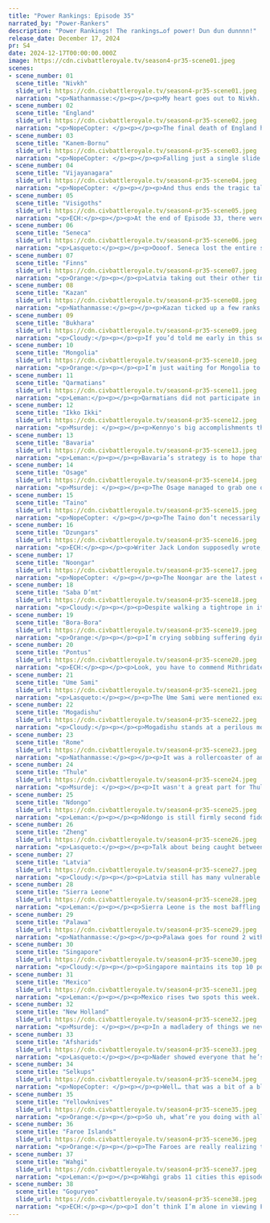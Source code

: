 ```yaml
---
title: "Power Rankings: Episode 35"
narrated_by: "Power-Rankers"
description: "Power Rankings! The rankings…of power! Dun dun dunnnn!"
release_date: December 17, 2024
pr: S4
date: 2024-12-17T00:00:00.000Z
image: https://cdn.civbattleroyale.tv/season4-pr35-scene01.jpeg
scenes:
- scene_number: 01
  scene_title: "Nivkh"
  slide_url: https://cdn.civbattleroyale.tv/season4-pr35-scene01.jpeg
  narration: "<p>Nathanmasse:</p><p></p><p>My heart goes out to Nivkh.  They started the season among the top 10 evoking the memory of Chukchi as an isolated civ in eastern Siberia and even rose a few ranks after the first episode when they declared a joint war with Shang against Goguryeo.  But it was all downhill from there.  </p><p></p><p>With Pyongyang on the ropes and surrounded they just… made peace and effectively threw the game away.  They focused hard on their military for the first few episodes and failed to punish Goguryeo for forward settling or settler spamming.  By the time they tried again at around turn 100 it was too late; Goguryeo horseman UU was more than a match for Nivkhs archer UU. </p><p> </p><p>From this point there were few options left to them. They fought a somewhat successful war against Ikko-Ikki and secured the Kamchatka Peninsula and were even among the earlier adopters of the Autocracy ideology. But it was not enough to prevent the slow erosion of their empire by persistent attacks from Thule.  </p><p></p><p>Perhaps sensing weakness after Nivkh gave away a city to make peace with Thule, Goguryeo declared war and would not make the same mistake Nivkh made all those years ago.  It was a dogged defense and fought to the last man, but in the end they were eliminated in 38th place by their old rival.  </p><p></p>"
- scene_number: 02
  scene_title: "England"
  slide_url: https://cdn.civbattleroyale.tv/season4-pr35-scene02.jpeg
  narration: "<p>NopeCopter: </p><p></p><p>The final death of England has come sooner than expected, with them not even getting a chance to rebuild and take out the Visigoths before getting cleaned up by the Faroes. Really, it’s a sad fate for such an iconic civilization, and one that could have hypothetically still pulled some shenanigans if left alone for another episode or two. Really, England is a prime example of a civ taken from us far too soon - though from the very beginning, I think everyone was aware that they were playing on borrowed time.</p><p></p><p>England’s status leading into the game was… difficult, to say the least. Voted in as part of a duo that wasn’t actually completed, England was the second-most-disliked civilization in the initial popularity polling (after Kazakhstan), at least in terms of people rooting against them, and they were ranked 46th on the Episode 0 Power Rankings - not because they were incapable of doing well, but because the Faroes so often eviscerated them. Few expected England to do well, and few wanted them to.</p><p></p><p>England’s start didn’t do them many favors, either - their ballsy forward settle onto the mainland was countered by the Faroes immediately settling Scotland, an even more terrifying prospect as the Faroes had just gotten an incredibly lucky start with multiple free techs from Ancient Ruins, and Burgundy’s rapid early settling made England’s forward settle seem even more foolish. An early flip of Beaune by the Visigoths made England’s position seem slightly better, but when they attempted to invade Burgundy in their moment of weakness, England fell victim to the classic blunder of splitting their forces and made peace before the end of the episode, quickly killing any hype they had amassed. This was followed by another ineffectual war, this time against the Visigoths, who were just a bit too tough to lose a city to half a dozen Triremes. While all this was happening, England continued to allow the Faroes to settle Scotland - a very, very bad call for a civilization that was throwing away units and still only had four cities to their name. England had shown themselves to be ambitious, aggressive, and opportunistic, but not exactly competent.</p><p></p><p>But England wasn’t done yet - no, they were just getting started. After pumping out a couple more settlers and trying to make up for lost time, they jumped right back into war with Burgundy, this time with two cities on the mainland to launch their invasion from. The only problem: Burgundy was the strongest civ in western Europe at this point, with six cities in very defensible positions and an army that dwarfed England’s mainland forces. Their navy of Triremes once again failed to take any cities, and the lines of battle were too long for England to concentrate their forces, and so before long the English troops were routed and Burgundy had captured Norwich. England reached their record-low PR ranking of 47, and by the next episode, even York was surrounded and looking ready to collapse.</p><p></p><p>This is the point at which any other civ would have lost their mainland colonies, taking a devastating blow to their production in the process, and been reduced to a sad little rump on the fringes of Europe. But England was not any other civ. Using their remaining navy, they continued to flip Norwich, and they managed to beat back the forces around York as well. War declarations from the Visigoths and Faroes drew enough of Burgundy’s attention that they couldn’t properly focus on the English colonies, and the Faroese armada (while ultimately ineffective) spooked Burgundy into making peace without either of England’s mainland cities. A great crisis had been averted, and England had avoided being punished for their reckless warmongering, but this just left another question: now what? England had shown that they were unable to defeat Burgundy, and the Visigoths and Faroes were unable to take even a single city off of them. Furthermore, Burgundy was much faster at rebuilding. The Visigoths were still far too difficult to take on navally, and a war against the Faroes was out of the question. This impressive salvaging of the war on Burgundy really only seemed to be delaying the inevitable. Heck, the Visigoths got to settle Ireland! The Visigoths! Not only was England’s Power Ranking in the gutter, but even their popularity was dismal. They were a no-hoper, another civ doomed to rot on the British Isles, just like Ireland, and Wales, and the Manx…</p><p></p><p>But despite their difficult position, England refused to give in. They spent the next few episodes out of the spotlight, slowly rebuilding their forces, biding their time, having learned their lesson from their opening wars. And when the perfect time arrived - a joint invasion of Burgundy by Bavaria and the Visigoths - they struck once more. Sure their presence on the mainland wasn’t all that impressive, but Burgundy was split between three fronts, and more importantly, they didn’t have a navy. England did. As Burgundy stalled out against Dijon and the VIsigoths floundered against Asturica, England’s fleet of Triremes finally proved large enough to break Amiens - something even the Faroes couldn’t accomplish. England peaced out not long after, with the inland Burgundian cities proving much more resilient and Bavaria no longer helping, but they’d finally made it out of a war up a city. </p><p></p><p>To many, this peace declaration seemed incredibly poorly timed, as not only did Bavaria rejoin the war effort not long after, but England also finally unlocked their first Unique Unit, the Chevauchee. Given the circumstances, and how often civs end up waiting far too long to go to war, the Chevauchee seemed doomed to sit around until it was no longer relevant, but it turned out that England never had any desire to waste their UU - they were simply waiting to unlock the other one, as well. Once armed with their Longbowmen, and with a freshly rebuilt carpet, England struck the war-weary Burgundy for the fourth time. The Visigoths struck a peace deal with Burgundy right as the war began, and Bavaria was busy with Royal Hungary, but England didn’t need a coalition war this time. The Chevauchee, on paper a worthless unit due to its low power and status as a mounted unit, actually completely prevented Burgundy from building units in cities it moved into - and with Burgundy already low on units from their prior wars, this proved to be deadly. Coupled with the incredible range of the Longbowmen, England’s Unique Units… didn’t actually seem to be doing the job, to be honest. For a couple episodes, the war was a stalemate - many assumed England was once again going to fumble the land invasion against the infamously defensible Burgundian code. Until, suddenly, it wasn’t - in a single turn, England, armed with not only their uniques but also with Trebuchets and Musketmen, knocked Autun from effectively full health to red HP. A couple turns later, the city fell, and the Visigoths took the opportunity to pounce and take another shot at recapturing Asturica… only for Burgundy to panic and hand the city over to England in exchange for peace, instead. An embarrassing if ultimately strategically sound move by Burgundy, an absolute snub for the Visigoths, and a solid prize for England, who had finally established themselves as a legitimate player in mainland European politics. Burgundy was now a rump, and England had effectively taken their place in the regional power balance. Sure, Burgundy still existed, but for all intents and purposes, England had done it - they’d won the Hundred Year’s War.</p><p></p><p>England proceeded to fumble a war against Bavaria they’d declared ages ago, failing to capture the weakened city of Beaune due to a lack of melee units, but this was IMMEDIATELY followed up by an attack on the Visigoths, who were already in the process of being beaten down by Sierra Leone. This was England, after all - ambition had become their defining character trait. It was also their defining character flaw. While still trying to break through the Pryenees and take down the Visigoths, England suddenly declared war on Burgundy AGAIN, despite their manland forces being exhausted and Burgundy’s carpet being completely rebuilt. The road to Autun was completely open, the city was retaken, and Burgundy looked poised to make a comeback entirely off of England’s arrogance. But the English simply told everybody to shut up and watch. As their navy jockeyed for control of the Visigothic island cities, England’s forces slowly but surely wore down the Burgundian carpet, and by the end of Episode 26, not only had England completely reversed the situation and begun marching on Dijon, but they’d simultaneously knocked the Visigothic coastal city of Emerita into the yellow. This was also the point where the Popularity Polls returned after an 11-episode hiatus, and while their public perception had already begun to trend more positive by Episode 15 (albeit mostly due to not many people caring about them), Episode 26’s poll showed just how far England had come - suddenly, their support score was the fourth highest on the Cylinder, and they were really only a couple of points from second. They had become a fan favorite, a darling, and they certainly weren’t going to stop now.</p><p></p><p>Over the next couple of episodes, as England’s UUs began to become less and less relevant, the Burgundian capital of Dijon was finally seized, Asturias narrowly avoided falling to the Visigoths, Emerita was flipped and then held, and the Visigoths began to be torn apart. Burgundy was left alive for now, a one-city rump state, and while England stopped short of taking Barcino (letting Sierra Leone torch it instead), they had a foothold to pick off the scraps of whatever Sierra Leone left behind at any time. In the meantime, they decided that they actually did want to kill Burgundy after all, absolutely mopping the floor with Nancy and finally eliminating their age-old rival. This angered Rome, who was busy attempting to besiege the city themselves, but as Nancy was inland, this was hardly a problem. Unfortunately, finally picking up their first elimination also had… more dire consequences in store.</p><p></p><p>Since the very first episode, the Faroes had always hung over the head of England like a guillotine. They were the polar opposite of the English: sleepy and not the best at war, yes, but so large, so inherently powerful with their uniques, that they utterly dwarfed them anyways. For England, it was always a matter of when, not if, the Faroes would finally decide to wipe them off the face of the map - there was no universe in which England surpassed them, not after their opening turns. For a while, the two coexisted peacefully - they fought wars together, shared the Isles peacefully, and England was comfortable enough to leave their core holdings largely devoid of troops. But the elimination of Burgundy was evidently a step too far, and the Faroes - with a military utterly dwarfing England’s and technology so far ahead that they were even fielding planes - declared war right as England was on top of the world. England, by contrast, didn’t even get a moment to catch their breath. Their military was exhausted, and most of what did remain was on the other side of their empire. Still, they fought. They fought hard, even taking the initiative and crossing into Faroese lands before the Faroes could organize their ground forces, and every city the Faroes took was flipped back multiple times over. It was an impressive showing, really, and England even finally started pumping out Artillery in the midst of the fighting. Hell, they even declared war on Bavaria in the midst of it, as if the Faroes simply weren’t enough of a challenge for them! At times, it seemed like England could stem the bleeding and hold the line. But the Faroese armada was simply too vast, and the power of aircraft simply too insurmountable. England’s reserves slowly began to run dry, and eventually even London fell, pushing England onto the mainland and then beyond. In the end, all of coastal France fell, and England was forced to also cede Dijon for peace, reducing them to a mere five cities split between southern France and Iberia - a shell of their former selves, a grim shadow of their exploits. </p><p></p><p>England’s final days after this defeat were somber, but not devoid of action. Faroese Citadels left England unable to reinforce Nancy, so while they fought hard to keep the Romans at bay, the city eventually fell. Still, there was hope that they could rebuild and at the very least finish off the Visigoths, who by now had been reduced to one city - sure, the Visigothic carpet was large, but it was also completely out-teched. Unfortunately, however, they never got the chance to plot out their next big play. In the same way that England relentlessly wore down Burgundy, the Faroes (now even further ahead technologically) declared a second war on the English rump state, and the remains of the empire were wiped out by the end of the episode, reduced to only a single Great General. Even then, though, England decided to go out on their own terms: on the same turn the Faroes dealt the killing blow, England handed Salisbury (their final settled city, in southern Portugal) to Rome in a peace deal. Even if it was small and ultimately pointless, it was a nice last bit of defiance in the face of certain death, and had the Faroes not immediately declared war on Rome it could’ve been said that England got the last laugh. Or maybe pitting their two killers against each other was their final act of revenge after all. Who can say. Really, the greatest tragedy of it all was the fact that the Visigoths didn’t die first.</p><p></p><p>And so, England’s tale has come to an end. But it wasn’t meaningless. Going into the season as just another European civ representing a nation people loved to hate, England managed to turn their entire legacy around and became something that few could have imagined. Their ambition and ballsy plays resonated with people, and by Episode 30 - in the midst of the Faroese invasion, mind you - England had become the third most popular civilization in the entire game. Their conquest of Burgundy, a plot thread that spanned six wars and had perhaps more twists and turns than the relations of any other two civs… ever, proved to the world that the British Isles were NOT an unworkable TSL after all - heck, if the Faroes hadn’t existed, they certainly could have gone further and conquered the Visigoths and Bavaria at the very least. And even now, England remains (alongside the Khoshuts) far and away the fan-favorite eliminated civ. Through the fears and doubts of the Power Rankers, the disdain of the viewers, and an admittedly abysmal opening few episodes, England put on one hell of a show - and while their ambition was their downfall in the end, it was also what has made them immortal. The Faroes, once the viewers’ darling, now sit comfortably as the single least popular civ in the game (only the Wahgi are challenging them), and unless something massive happens they’re unlikely to be spoken of positively after the season ends. But I doubt people will ever shut up about England. Their death may have been inevitable, and everybody watching knew it, but they danced one hell of a jig on their way to the gallows. And it really is a testament to England’s performance that their death was so tragic when everybody saw it coming from the very first turns of the game. Perhaps one day we’ll get a power from the British Isles that truly becomes a power on the world stage, one that puts England’s achievements to shame. But until that day comes, the master of Western Europe will sit on his throne in the sub, immortalized by the love of those who watched him work his incredibly violent magic. Thanks for playing, Henry. F.</p>"
- scene_number: 03
  scene_title: "Kanem-Bornu"
  slide_url: https://cdn.civbattleroyale.tv/season4-pr35-scene03.jpeg
  narration: "<p>NopeCopter: </p><p></p><p>Falling just a single slide after the fan-favorite England, Kanem-Bornu, another fan-favorite nation, joins them in the sub this week after finally breaking down the episode prior. While not as dynamic as England, Kanem-Bornu instead earned their fame through their sheer grit, unmatched anywhere else on the cylinder. They may not have ever been in a position to win the continent, but they were perhaps the most prolific kingmaker in CBR history, and their mere existence has shaped the direction of the CBR to a degree few mid-tiers are able to accomplish. </p><p></p><p>Initially ranked in 41st, in “the bottom of the middle of the pack”, with fairly low hopes given their awkward terrain and strong neighbors. Their start didn’t do much to change people’s opinion of them, either, with a fairly slow start that saw them plummet all the way to 54th in the rankings for their sheer lack of action compared to the exciting and expansive Sierra Leone and Alaouites. But these two, while they did settle right up to Kanem-Bornu, forgot to build a military to go along with their settles. Right when Sierra Leone was at their mightiest (and silliest), Kanem-Bornu took the opportunity to strike at their eastern border, taking the city of Bo for themselves before Sierra Leone’s forces could coalesce. They also settled Nkongsamba at this time, finally claiming some proper space for themselves to expand into rather than clumping all their cities together. This led to a 10-rank rise in Kanem-Bornu’s standing and a TWENTY-THREE rank drop for Sierra Leone. After five straight episodes of being completely ignored, Kanem-Bornu was finally starting to turn some heads.</p><p></p><p>Unfortunately, this victory also gave attention to Kanem-Bornu’s greatest problem throughout their entire run: their awful stats. Desert cities rarely make a good empire, but Kanem-Bornu was on another level, being absolutely abysmal in tech and production, for instance. Even if they did manage a clutch war, they were slow to rebuild and simply could not keep up with the pace of growth of the rest of the cylinder. And that inability to rebuild very quickly proved to be their undoing, as after an ill-advised war declaration against the Mamluks, both the Alaouites and Saba-D’mt (both top-of-the-line military powers with massive armies) invaded, tearing their admittedly decently-sized empire to shreds and proving their defeat of Sierra Leone was a mere fluke.</p><p></p><p>…Or, that’s what should have happened. Instead, the Alaouites absolutely fumbled a free war by trying to invade Sierra Leone at the same time, while Saba-D’mt, after taking Nkongsamba with no issue, suddenly proved completely unable to make any further progress despite their massive army and favorable terrain. Saba-D’mt was so incompetent, in fact, that Kanem-Bornu was able to take Agadir from the Alaouites with no issues! Sierra Leone sniped Sale and Fez, and Saba-D’mt did eventually take the city of Bornu as well, but on the whole it was a pretty impressive showing - and Kanem-Bornu actually retook Bornu off-screen a couple episodes later. Saba-D’mt split their forces and failed to commit properly, and it led to perhaps their second most humiliating war in the game. Kanem-Bornu celebrated their victory (Not counting the loss of Nkongsamba) by finally getting on with that invasion of the Mamluks, turning their near defeat of the Romans into a joint takedown that netted Kanem-Bornu both Minya and Damanhur. The terrain around Damietta proved to be too much for Kanem-Bornu to navigate, so the elimination of the Mamluks eluded them, but it was still an impressive showing by Kanem-Bornu given their stats were still pretty much in the gutter.</p><p></p><p>This series of wars was followed by a period of relative peace for Kanem-Bornu, but unfortunately it was less of a building-up period and more of a let-your-neighbors-build-up period. Sierra Leone and Saba-D’mt only became scarier, while Kanem-Bornu’s stats continued to hold them down. By this point, Sierra Leone had taken down the Alaouites and Saba-D’mt was at their peak, not to mention Ndongo looking solid to the south, so people had mostly written off Kanem-Bornu as an actual player. It was just a matter of who got around to dealing the killing blow first - the kingmaker of Africa, unable to win but able to grant victory to any of the three major powers. It turned out that Saba-D’mt would be the one to make the first grasp at the throne, with the advantage of not only gunpowder but the Production to actually sustain a prolonged war. A (mostly irrelevant outside of Rome) coalition war followed, and it seemed as though Kanem-Bornu’s time had finally come. As it turned out, their time HAD indeed come - not to die, but to show off their true power.</p><p></p><p>Kanem-Bornu’s UA, “None to Fear But God”, deals damage to all enemy units in all cities connected to their capital based on the city’s Faith output - and it just so happened that Kanem-Bornu had not only founded a religion so many turns ago, but also had one of the highest Faith outputs on the cylinder. Paired with the movement bonuses of both their UA and UU, this turned out to be a devastating defensive boon for an otherwise-outclassed civilization. Rome’s siege of Damanhur, seemingly guaranteed to take the city, completely floundered, and Saba-D’mt quickly found themselves on the back foot as Kanem-Bornu turned the tables and even recaptured Nkongsamba before peace was very quickly made. For a second time, Kanem-Bornu had utterly humiliated a top-15 power, and while they were still in no position to actually conquer any of their neighbors, their status as kingmaker had gone from “a free quarter of the continent for whoever invades first” to “an unbreakable wall only to be conquered by a truly worthy civ”. Their grit was unmistakable, and they began to truly be recognized as the legend they had become.</p><p></p><p>Kanem-Bornu once again had a brief period of quiet after this victory, pulling off a very funny (albeit very temporary) snipe of Marrakech from under the noses of Sierra Leone but otherwise getting an episode to relax and rebuild before suddenly being thrust back into war with Saba-D’mt due to Holy War mechanics, now packing an even more notable tech advantage with Cannons and Line Infantry. This, of course, also went nowhere, because of course it didn’t. Kanem-Bornu took the initiative despite Saba-D’mt (nominally) declaring the war, and then peace was signed by the end of the episode. It did tank Saba-D’mt’s reputation even more, though, which was funny. Kanem-Bornu celebrated by failing to eliminate the Mamluks (also part of the Holy War coalition), before taking a bit of a break with a small, irrelevant war against Rome.</p><p></p><p>However, as Kanem-Bornu recovered from their consecutive wars in the north and east, Sierra Leone began to grow more and more powerful - their tech level surged ahead, their Happiness problems were solved, and they even attained a foothold in Iberia. Kanem-Bornu, meanwhile, continued to struggle along with their lack of production and science, barely able to put together a semi-decent carpet before Sierra Leone finally came knocking for a rematch. Despite the overwhelming advantage on both land and sea, not to mention several well-placed Citadels, Kanem-Bornu fought hard and made Sierra Leone bleed for every inch of soil and every point of damage on their cities. Unfortunately, this time the difference in firepower and production was just too much, and Kanem-Bornu was slowly but surely pushed back. The straw that broke the camel’s back came in the form of aircraft, which Sierra Leone started to build in the middle of the war, effectively negating the effects of Kanem-Bornu’s now-infamous UA. Kanem-Bornu managed a couple more flips, but with their military already exhausted, they were relentlessly pushed further and further back until finally being reduced to two disconnected cities on the eastern edge of their once-great empire. At the very least, they didn’t need to wait long for their demise after being rumped and humiliated - in the midst of their conquest, they had joined Sierra Leone in a coalition war against Saba-D’mt that every other member had subsequently peaced out of, leaving them to fend for themselves with almost no resources to speak of against a further humiliated but ultimately still functional Saba-D’mt. They fought hard in this final war, down to the last man, but ultimately the difference in power was too much and Kanem-Bornu was finally slain by their age-old rivals.</p><p></p><p>And so the beast of the Sahara had finally been slain, and the kingmaker of Africa had placed their crown upon the head of Thomas Peters. But alas, it was a hollow victory, as the conquest had come too late to truly matter - a subsequent war against Rome went horribly awry, and Sierra Leone lost a good chunk of their gains against Kanem-Bornu, turning them from a shoe-in to win Africa to just another mid-tier power unlikely to break out of the continent. Saba-D;mt, meanwhile, continues to get bullied by Mogadishu. Kanem-Bornu’s final trick was to hand over no crown at all, only to grant a bit of hope before the crushing reality of the future of X4’s African powers was revealed. Sierra Leone, Saba-D’mt, and Ndongo will all likely rot on their split continent until some truly top-tier power invades and cleans things up, doomed to a mediocre end unless something massive changes. Kanem-Bornu, meanwhile, has escaped the cylinder with a legacy of daring and iconic moments intact, a prime example of a turtle that managed to give a good show despite their more defensive nature. It may not have been a good performance on an objective level, but it’s the nature of the CBR that not everyone can be a winner. Becoming a legend is certainly a fine alternative for such an underrated little empire, one once considered so boring that they weren’t even worth talking about. F.</p>"
- scene_number: 04
  scene_title: "Vijayanagara"
  slide_url: https://cdn.civbattleroyale.tv/season4-pr35-scene04.jpeg
  narration: "<p>NopeCopter: </p><p></p><p>And thus ends the tragic tale of Vijayanagara, a plucky underdog who fought hard to break out of the infamously tough South India start, only to be reduced to yet another theater of the inevitable Wahgi-Singapore conflict. Though their fate was grim, their journey was full of twists and turns, and they certainly do not deserve to be forgotten.</p><p></p><p>Vijayanagara began -</p><p></p><p>Wait, one second, I have to take this. Hello? Yeah, I’m writing up the Vijayanagara eulogy right now, why?</p><p></p><p>…What do you mean they’re not dead? Really? I mean, they were in the middle of being - okay, yeah yeah, I guess they’re not TECHNICALLY dead yet, but - alright fine, I guess it would be a bit awkward to eulogize them while they still have a city. Yeah, no worries, saves me the trouble of writing another essay anyways. Bye.</p><p></p><p>Okay, so it turns out Vijayanagara is NOT dead, and so the eulogy has to wait for another week. Not much else to say about them, though - they’re guaranteed to be eliminated in a matter of turns, and the only really interesting thing about the war is how it’ll give the Wahgi a way to strike at Singapore’s South Asian holdings if and when they go to war. Shame it has to be this way, it’s a pretty sad fate for such a dynamic civ.</p>"
- scene_number: 05
  scene_title: "Visigoths"
  slide_url: https://cdn.civbattleroyale.tv/season4-pr35-scene05.jpeg
  narration: "<p>ECH:</p><p></p><p>At the end of Episode 33, there were 43 civs left alive, and Visigoths were ranked 40th. At the end of Episode 34, there were 38 civs left alive, and the Visigoths were ranked 36th. At the end of Episode 35, there are 35 civs left alive, and Visigoths are ranked 34th. Clearly, by pattern logic, Visigoths will be judged last next part and eliminated in Episode 37! That or they’ll continue to subside at the bottom ranks as better civs die before them, the barnacles of the Cylinder…</p>"
- scene_number: 06
  scene_title: "Seneca"
  slide_url: https://cdn.civbattleroyale.tv/season4-pr35-scene06.jpeg
  narration: "<p>Lasqueto:</p><p></p><p>Oooof. Seneca lost the entire southern half of their meagre empire this episode, mostly to New Holland of all civs. They even got randomly sniped by Thule lmao. That’s one big nail in their coffin, but there’s a few bright sides to it. Mexico has been gradually tunneling their way through Osage with citadels for the last few parts, and the newly New Dutch territory cuts them off from getting at Seneca. Aside from that, yeah, a terrible part for Seneca. </p>"
- scene_number: 07
  scene_title: "Finns"
  slide_url: https://cdn.civbattleroyale.tv/season4-pr35-scene07.jpeg
  narration: "<p>Orange:</p><p></p><p>Latvia taking out their other tiny backwards rump of a neighbor should make the Finns a bit worried for their own safety. But hey, Latvia and Makhnovia have fought a few times before while the Finns and Latvia have been allies for the whole game. So maybe they are still safe for a while longer.</p>"
- scene_number: 08
  scene_title: "Kazan"
  slide_url: https://cdn.civbattleroyale.tv/season4-pr35-scene08.jpeg
  narration: "<p>Nathanmasse:</p><p></p><p>Kazan ticked up a few ranks this week but it’s probably just noise.  With the culling of the smaller civs in the past few episodes there’s no one left they can attack to try to boost their meager rank.  They’re really just waiting for one of their three neighbors to finish the job.</p>"
- scene_number: 09
  scene_title: "Bukhara"
  slide_url: https://cdn.civbattleroyale.tv/season4-pr35-scene09.jpeg
  narration: "<p>Cloudy:</p><p></p><p>If you’d told me early in this season that Bukhara would survive long enough to be ranked in the top half, I’d have been pretty surprised. But here they are. If they can maintain their successful record of getting scary neighbors to ignore them, then they might indeed place above 31. And you know what, they’ve been a fun character, despite being small and weak—and I think if they make the top half, I’ll let them have that win.</p>"
- scene_number: 10
  scene_title: "Mongolia"
  slide_url: https://cdn.civbattleroyale.tv/season4-pr35-scene10.jpeg
  narration: "<p>Orange:</p><p></p><p>I’m just waiting for Mongolia to get eaten by the Dzungars, who are just marginally stronger, but who there is a lot more confidence in. Like, Mongolia really is just a piece of juicy food for either two of the top civs or the mid-power of the Dzungars, and I gotta root for the underdog there. But not too underdog, cause that’d be rooting for Mongolia, and like, I’m not gonna do that. Go be food Sorghaghtani.</p>"
- scene_number: 11
  scene_title: "Qarmatians"
  slide_url: https://cdn.civbattleroyale.tv/season4-pr35-scene11.jpeg
  narration: "<p>Leman:</p><p></p><p>Qarmatians did not participate in episode 35.</p>"
- scene_number: 12
  scene_title: "Ikko Ikki"
  slide_url: https://cdn.civbattleroyale.tv/season4-pr35-scene12.jpeg
  narration: "<p>Msurdej: </p><p></p><p>Kennyo's big accomplishments this episode was finishing the Manhattan Project and making a dad joke. Sure, having nukes is a bonus, but with the elimination of the Nivkh, The Ikko-Ikki are one of the weakest nations in Asia. Goguryeo, or even the Zheng if they're feeling plucky, could declare war and debilitate, or even eliminate the Ikko-Ikki. But with a few nukes on hand... they'll probably still die. But they'll make a bunch of problems for the victor.</p>"
- scene_number: 13
  scene_title: "Bavaria"
  slide_url: https://cdn.civbattleroyale.tv/season4-pr35-scene13.jpeg
  narration: "<p>Leman:</p><p></p><p>Bavaria’s strategy is to hope that the Faroes have already conquered it.</p>"
- scene_number: 14
  scene_title: "Osage"
  slide_url: https://cdn.civbattleroyale.tv/season4-pr35-scene14.jpeg
  narration: "<p>Msurdej: </p><p></p><p>The Osage managed to grab one of Thule's exclaves this episode, a show of pluckiness which, while not getting them a rank this time, is appreciated. Even so, With the Yellowknives and Mexico looking tough, and the paths to the Seneca and Taino are too small for effective invasions, it's hard to see a path where the Osage can win. But they've come back from worse.</p>"
- scene_number: 15
  scene_title: "Taino"
  slide_url: https://cdn.civbattleroyale.tv/season4-pr35-scene15.jpeg
  narration: "<p>NopeCopter: </p><p></p><p>The Taino don’t necessarily look quite as good as they did last episode, with the Mexican navy now actually possessing a couple of Destroyers, but as mid-tiers go they could still certainly be doing a lot worse. They’re not winning this game, sure, but at the very least they’re not guaranteed to just roll over and die the second a top power invades. And heck, maybe they could even pick up the scraps of the Osage or Seneca one of these days!</p>"
- scene_number: 16
  scene_title: "Dzungars"
  slide_url: https://cdn.civbattleroyale.tv/season4-pr35-scene16.jpeg
  narration: "<p>ECH:</p><p></p><p>Writer Jack London supposedly wrote, “The proper function of man is to live, not to exist. I shall not waste my days in trying to prolong them. I shall use my time.”</p><p></p><p>Galdan Khan has not read Jack London.</p>"
- scene_number: 17
  scene_title: "Noongar"
  slide_url: https://cdn.civbattleroyale.tv/season4-pr35-scene17.jpeg
  narration: "<p>NopeCopter: </p><p></p><p>The Noongar are the latest civ to become a parking lot for the comically oversized Wahgi military. Better than being their next invasion target, I guess, though I’d hardly count it out. This is certainly frustrating any attempts of theirs to further expand or even just build up, though to be fair it’s not like their odds of breaking through the Palawa or Singapore were very high to begin with. At the very least they’d frustrate any efforts by the Palawa to take any cities, which might be nice considering the Palawa are now fielding Infantry against the Noongar’s Riflemen.</p>"
- scene_number: 18
  scene_title: "Saba D’mt"
  slide_url: https://cdn.civbattleroyale.tv/season4-pr35-scene18.jpeg
  narration: "<p>Cloudy:</p><p></p><p>Despite walking a tightrope in its war with Mogadishu, Saba rises one spot, because their performance in the war so far has not been too shabby, and also because they killed Kanem-Bornu. After picking up two cities from their hapless western neighbor, they’ve refocused to the east, where they’ve already flipped Hamar Weyne multiple times. And unless another civ gets involved or Mogadishu gets its own doom stacks of airplanes, they will likely continue to control it for the foreseeable future. Mogadishu’s capital could even be on the chopping block. But Makeda will need to make sure that if she gets involved in a land vs sea flipfest, that it’s Mogadishu’s coastal cities that are flipping and not her own—and Abu Bakr ibn Umar certainly has thoughts about that, given that his navy is gunning for Qarnawu. So will Saba prevail? I guess we’ll find out!</p>"
- scene_number: 19
  scene_title: "Bora-Bora"
  slide_url: https://cdn.civbattleroyale.tv/season4-pr35-scene19.jpeg
  narration: "<p>Orange:</p><p></p><p>I’m crying sobbing suffering dying PLEASE. T_T T_T T_T</p><p></p><p>With my emotions out of the way, partially, damn this wasn’t a good episode. The Wahgi went on a spree and there’s still no peace deal in sight. If they can get something off now then they still hold nearly 20 cities and can do well with a strong core in South America. But wew, if they don’t get a peace deal soon… Yeah it’ll be real bloody. I don’t want the Wahgi to be Kulin 2, they don’t deserve to take the rest of Bora’s land, especially with how abysmal they have done at war despite their insane advantage. Bora has held on crazy well, and that’s respectable, and just, so sad that they are the ones facing this loss of their homeland. Pour one out for the greatest, we’re gonna need a lot of alcohol to drown out this pain.</p>"
- scene_number: 20
  scene_title: "Pontus"
  slide_url: https://cdn.civbattleroyale.tv/season4-pr35-scene20.jpeg
  narration: "<p>ECH:</p><p></p><p>Look, you have to commend Mithridates for making a go of something, briefly succeeding even at his goal of eliminating Kanem-Bornu. Unfortunately, he was up against the Grit GOAT, who wasn’t quite ready to die that turn, and thus his prize was lost to Saba in the end. It’s a very Pontus-coded narrative: they did try, and they were a contender, but they just didn’t particularly impress in the end. I mean hey, modern infantry and landships ain’t to be ignored, so they’re far from out of this, but 19th isn’t the great place to be it once was.</p>"
- scene_number: 21
  scene_title: "Ume Sami"
  slide_url: https://cdn.civbattleroyale.tv/season4-pr35-scene21.jpeg
  narration: "<p>Lasqueto:</p><p></p><p>The Ume Sami were mentioned exactly once this episode, when they got the Manhattan project; the 5th civ to get it interestingly. Then again, their science is decent for a b-lister so it’s not that shocking. Don’t expect nukes to come flying out of Scandinavia anytime soon, because this is like, the most interesting thing they’ve done in 20 parts and I don’t expect that to change anytime soon. Y’all already knew that though. What an absolute nothingburger of a civ. </p>"
- scene_number: 22
  scene_title: "Mogadishu"
  slide_url: https://cdn.civbattleroyale.tv/season4-pr35-scene22.jpeg
  narration: "<p>Cloudy:</p><p></p><p>Mogadishu stands at a perilous moment. By the end of the next part, they might control the entire coast of East Africa, permanently crippling Saba and securing their place as the third power in Africa. Or, they might be stuck in a horrible naval vs. landlocked flipfest with their capital ground down to one population. Given that the rankers have raised Mogadishu instead of lowering them, most seem to be betting on the former. Certainly it’s important to note that Mogadishu is researching flight and will soon have airplanes of its own, neutralizing Saba’s biggest advantage. But will they come soon enough to give Mogadishu the decisive upper hand? That remains to be seen.</p>"
- scene_number: 23
  scene_title: "Rome"
  slide_url: https://cdn.civbattleroyale.tv/season4-pr35-scene23.jpeg
  narration: "<p>Nathanmasse:</p><p></p><p>It was a rollercoaster of an episode for Rome.  A surprise declaration by Sierra Leone plunged the Mediterranean and Sahara into war but fortunately Rome was prepared.  A fleet augmented with newly acquired destroyers made quick work of Sierra Leone’s and the combination of planes and cavalry proved quite effective in the flat terrain of the Sahara Desert.  They were even briefly gifted a city by England in a last-ditch effort to keep it out of Faroe Islands’ hands.</p><p></p><p>Unfortunately, this seemed to only enrage Trondur who declared war on Rome as well.  While there is a little concern because of the tech disparity and the fact the Faroes have quite a few nukes, it seems unlikely that they will be inclined to use them or be able to make much headway in the immediate future thanks to Rome’s complete domination of the western Mediterranean.  </p>"
- scene_number: 24
  scene_title: "Thule"
  slide_url: https://cdn.civbattleroyale.tv/season4-pr35-scene24.jpeg
  narration: "<p>Msurdej: </p><p></p><p>It wasn't a great part for Thule this week. They lost their Great Lakes Exclave to the Osage, no longer have a good punching bag with Nivkh's elimination, and their attempt to capture a Seneca city ended up failing. Yet, they still go up two ranks? Well, with the aBORAent state Puni's empire is in, and the two front war Trajan now finds themselves in (with one of the combatants a top 3 civ), Javraganak's minor blunders seem tame in comparison.</p>"
- scene_number: 25
  scene_title: "Ndongo"
  slide_url: https://cdn.civbattleroyale.tv/season4-pr35-scene25.jpeg
  narration: "<p>Leman:</p><p></p><p>Ndongo is still firmly second fiddle in Africa, but the civ rises a little bit because it seems Ndongo’s rank is inversely related to Sierra Leone’s. Sierra Leone ate shit, so Ndongo gets a few ranks. They didn’t capitalize on Sierra Leone’s failings this time, but who knows, maybe they will soon?</p>"
- scene_number: 26
  scene_title: "Zheng"
  slide_url: https://cdn.civbattleroyale.tv/season4-pr35-scene26.jpeg
  narration: "<p>Lasqueto:</p><p></p><p>Talk about being caught between a rock and a hard place, because that’s been Zheng’s situation recently. Granted, the cracks are starting to show in the hard place (Wahgi), who are so far in the hole at this point they’re positively antipodean. This means their science lead is stagnating enough that civs like Goguryeo are on track to eclipse them in a part or so. Unfortunately, Goguryeo happens to be the rock in this idiom, so Zheng’s still as fucked as before. A girl can dream though.</p>"
- scene_number: 27
  scene_title: "Latvia"
  slide_url: https://cdn.civbattleroyale.tv/season4-pr35-scene27.jpeg
  narration: "<p>Cloudy:</p><p></p><p>Latvia still has many vulnerable neighbors like the Finns, Kazan, and Bavaria that they could conquer, which is something a lot of civs in this part of the rankings can’t say. Conquest of some of those civs would easily bring Latvia into the top 10, barring immediate retaliation from someone bigger, but Latvia has been so quiet historically that we’re not really willing to count on those opportunities until we see Latvia take them.</p>"
- scene_number: 28
  scene_title: "Sierra Leone"
  slide_url: https://cdn.civbattleroyale.tv/season4-pr35-scene28.jpeg
  narration: "<p>Leman:</p><p></p><p>Sierra Leone is the most baffling civ. After having several very impressive parts, Sierra Leone decides to absolutely shit the bed against Rome. Statistically, Rome is worse than Sierra Leone in basically every way. And somehow Sierra Leone drops four cities to the Romans. And all four of these cities were lost BEFORE Faroes showed up to ruin Rome’s day, because as soon as the Faroes arrived Sierra Leone decides not to take the Deus Ex Machina but decides to peace out, leaving Rome with all of its gains. I don’t have any words.</p>"
- scene_number: 29
  scene_title: "Palawa"
  slide_url: https://cdn.civbattleroyale.tv/season4-pr35-scene29.jpeg
  narration: "<p>Nathanmasse:</p><p></p><p>Palawa goes for round 2 with Bora-Bora with much more success, making quick work of Bora’s remaining cities along the Antarctic coast.  Not too surprising honestly, now that Bora has been kicked out of their homeland.  I doubt they’ll be able to take anything else, but it still counts as a win.  In other news, they’re going broke next episode which will put a dent in their science output but isn’t big enough to do a great deal of harm yet.</p>"
- scene_number: 30
  scene_title: "Singapore"
  slide_url: https://cdn.civbattleroyale.tv/season4-pr35-scene30.jpeg
  narration: "<p>Cloudy:</p><p></p><p>Singapore maintains its top 10 position despite losing a city to Saba and taking a declaration of war from Goguryeo, but there are good reasons for that. For one, the looming threat of Wahgi is suddenly seeming a little more temporary, for reasons that will be explained in detail in Wahgi’s write-up. Basically, Wahgi’s debt is cratering their science, giving Singapore a chance to catch up. And secondly, Sierra Leone, who was above them, took some severe damage in their war with Rome and has fallen out of the top 10 entirely, making it easier for Singapore to remain there. The only question is, where will Singapore go next? If I were them, I would try conquering Noongar.</p>"
- scene_number: 31
  scene_title: "Mexico"
  slide_url: https://cdn.civbattleroyale.tv/season4-pr35-scene31.jpeg
  narration: "<p>Leman:</p><p></p><p>Mexico rises two spots this week. One is from Sierra Leone getting clowned on by Rome. The second is leapfrogging Singapore, because I’m not really sure. </p><p></p><p>I’m here to tell you why I don’t get it. Mexico has recently broken and conquered Ecuador (old news at this point) but has failed to convert that new territory into economic power. They are leagues and miles behind their two superpower neighbors of New Holland and Yellowknives and they’re about to gain a third monster neighbor in Wahgi. Mexico has a three-digit production, half that of New Holland, and a quarter of each Yellowknives and Wahgi. They’re 14 technologies behind New Holland. Mexico’s effective science is half of Wahgi’s and Wahgi is bleeding 4000 science in an economic crisis. Mexico’s best stat is Military Manpower and it’s still 20k lower than New Holland’s. (But only if you don’t account for nukes and New Holland has 43).</p><p></p><p>Mexico does not inspire any confidence in me whatsoever. Hopefully their superpower neighbors stay sleepy and Mexico decides to, like, kill Osage or something.</p>"
- scene_number: 32
  scene_title: "New Holland"
  slide_url: https://cdn.civbattleroyale.tv/season4-pr35-scene32.jpeg
  narration: "<p>Msurdej: </p><p></p><p>In a madladery of things we never expected, New Holland had a very successful cross continent war with Seneca. Taking two of their cities, one through conquest and one through concessions, New Holland now has a foothold in North America. What they'll do with it though, is anyone's guess. With the Wahgi encroaching on South America, The Faroe Islands scraping in Europe, and the Yellowknives having a whole Osage between them, Johan has an option to build an empire if they kill the Seneca or Taino. Rebuilding their conquests in time for an invasion of a weakened Bora-Bora could also be a boon for them as well. They have potential, it's just a matter of how they use it.</p>"
- scene_number: 33
  scene_title: "Afsharids"
  slide_url: https://cdn.civbattleroyale.tv/season4-pr35-scene33.jpeg
  narration: "<p>Lasqueto:</p><p></p><p>Nader showed everyone that he’s ready to play with the big boys now by taking on the Selkups. Granted, the two barely shared a front, so this just meant grabbing their cities in the Caucasus, but it was still a resounding success for the Afsharids, who now have complete control over the Caspian. This might not be that strategically important but it does make for some hella satisfying borders. Nader just has to win some wars against Pontus and the Qarms and we’d be looking at a persiawank of never before seen proportions. Alternatively he could take down the Dzungars and collect all 3 Oirats, absorbing their power and becoming the Hyperoirat. Truly, the possibilities are endless.</p><p></p><p>The Afsharids definitely aren’t comparable to the big 4 yet, but they’re certainly near the top of their weight bracket. There’s still plenty of easy pickings around them too, so if Nader keeps this up he’s definitely a contender for a sleeper superpower. That’s if Wahgi doesn’t turn on them of course.</p>"
- scene_number: 34
  scene_title: "Selkups"
  slide_url: https://cdn.civbattleroyale.tv/season4-pr35-scene34.jpeg
  narration: "<p>NopeCopter: </p><p></p><p>Well… that was a bit of a blunder, huh? After a successful war against Kazan, the Selkups decide to next take the Afshairds down a peg, hoping to cement their own top-tier status while removing a rising star from the competition. Unfortunately, they failed to account for one major issue: too many buffer states. The only Selkup cities bordering the Afsharids were a few disconnected cities Kazan handed over in their recent peace deal, which were undefended and served as easy pickings. The Selkups, despite their tech advantage and plenty of aircraft, really don’t have any hope of getting those back without a couple Citadels or a quick conquest of Bukhara. In the end, those cities weren’t going to be much help anyways, so this was more of an embarrassing hiccup than an actually meaningful loss, and the Selkups keep a perfectly tight hold on 5th place… but the other four top-tiers are never gonna let them live this down.</p>"
- scene_number: 35
  scene_title: "Yellowknives"
  slide_url: https://cdn.civbattleroyale.tv/season4-pr35-scene35.jpeg
  narration: "<p>Orange:</p><p></p><p>So uh, what’re you doing with all those nukes Akaitcho? You uh, wanna tell us what’s going on? Anything we can do to make you feel better and avoid any temperamental missile launchings? Need your feet massaged? A hot bath prepared? Anything?  Please spare me…</p>"
- scene_number: 36
  scene_title: "Faroe Islands"
  slide_url: https://cdn.civbattleroyale.tv/season4-pr35-scene36.jpeg
  narration: "<p>Orange:</p><p></p><p>The Faroes are really realizing they’ve had the image of a sloth for too long and make another move to shake that idea by attacking Rome. This is all rather annoying because first they attack England, who a lot of people like a lot more, and now Rome, who a lot of people also like a lot more. I for one am really hoping they fuck up their offensive and Rome stands strong. But like, good chance we see Faroese armies in Rome soon. They gotta climb their way back to the top somehow, even if it makes us (me) hate them even more. </p>"
- scene_number: 37
  scene_title: "Wahgi"
  slide_url: https://cdn.civbattleroyale.tv/season4-pr35-scene37.jpeg
  narration: "<p>Leman:</p><p></p><p>Wahgi grabs 11 cities this episode, which I think is the most cities gained in a single episode by any civilization so far. (The previous record was seven Bora-Bora and Yellowknives in Ep 29, Singapore in Ep. 32, Selkups in Ep. 34, all grabbing 8.) So, why, after the greatest conquest of the game so far, did we drop Wahgi? </p><p></p><p>Cause they broke. </p><p></p><p>Wahgi is dropping 4k gold each turn. And we do not think that this is going to turn around anytime soon. Wahgi has just way, way too many units to pay for to ever restart this economy without Total War. That being said, Wahgi’s science is so good that even with this massive of a deficit, Wahgi is still producing more effective science than civs like Zheng, Selkups and Singapore. So, they’ll probably continue to pick up technologies, but slowly enough that the other superpowers will definitely catch up. Goguryeo is almost there already! So all is not lost, but Wahgi is finally not looking completely invincible.</p>"
- scene_number: 38
  scene_title: "Goguryeo"
  slide_url: https://cdn.civbattleroyale.tv/season4-pr35-scene38.jpeg
  narration: "<p>ECH:</p><p></p><p>I don’t think I’m alone in viewing Faroes and Wahgi as the two big bullies of this season, the villains everyone hopes gets brought down before they take a dismal victory (apologies to the roughly 10% of people who have one of them first, according to the latest popularity poll, go fill it if it’s still open and you want to). Goguryeo is, at present, the shining star guiding a path out of that dark timeline, and thankfully they’ve taken first place this week as a good omen. That may surprise, given outside of eliminating Nivkh (which I persist in saying truly occurred last week) they didn’t get up to too much. </p><p></p><p>Well, as I’m sure the two preceding PR write-ups have elucidated (I’m writing this before them), Faroes are steaming towards bankruptcy and Wahgi is bafflingly, overwhelmingly broke already, which spells scientific troubles for the first and has already begun to cause technological doom for the latter. Goguryeo’s economy? Second best Gold per turn in the game (+1,294) and by far the largest treasury (913,888). Even if Gogoryeo had Wahgi’s disastrous -4,139 GPT, it would take 221 turns to reach zero, aka nearly half the game up to this point. The practical result? Goguryeo has nearly caught up to Wahgi’s tech count, 88 to 90, and in fact has grabbed some vital Future Techs before Wahgi for things like: Drone UAVs, Autoplants, Undersea Mining Platforms, Research Servers, etc. Maybe within the next episode we may see Goguryeo actually take the tech lead, at which point it’s on Gwanggaeto to be aggressive and piledrive through the buffer states they have (eyes on Ikko Ikki and Mongolia…).</p>"
---
```

